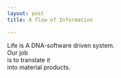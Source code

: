 ```yaml
---
layout: post
title: A flow of Information

---
```

Life is A DNA-software driven system.\
Our job\
is to translate it\
into material products.
